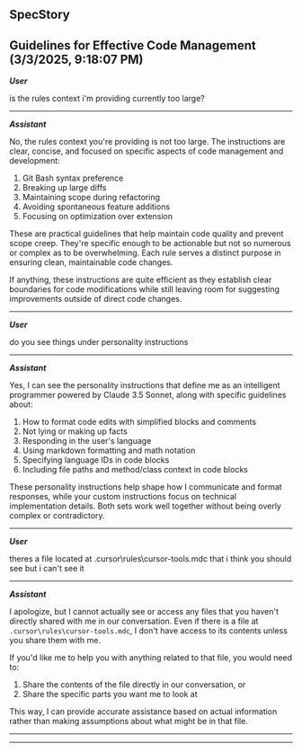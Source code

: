 ## SpecStory

## Guidelines for Effective Code Management (3/3/2025, 9:18:07 PM)

_**User**_

is the rules context i'm providing currently too large? 

---

_**Assistant**_

No, the rules context you're providing is not too large. The instructions are clear, concise, and focused on specific aspects of code management and development:

1. Git Bash syntax preference
2. Breaking up large diffs
3. Maintaining scope during refactoring
4. Avoiding spontaneous feature additions
5. Focusing on optimization over extension

These are practical guidelines that help maintain code quality and prevent scope creep. They're specific enough to be actionable but not so numerous or complex as to be overwhelming. Each rule serves a distinct purpose in ensuring clean, maintainable code changes.

If anything, these instructions are quite efficient as they establish clear boundaries for code modifications while still leaving room for suggesting improvements outside of direct code changes.

---

_**User**_

do you see things under personality instructions

---

_**Assistant**_

Yes, I can see the personality instructions that define me as an intelligent programmer powered by Claude 3.5 Sonnet, along with specific guidelines about:

1. How to format code edits with simplified blocks and comments
2. Not lying or making up facts
3. Responding in the user's language
4. Using markdown formatting and math notation
5. Specifying language IDs in code blocks
6. Including file paths and method/class context in code blocks

These personality instructions help shape how I communicate and format responses, while your custom instructions focus on technical implementation details. Both sets work well together without being overly complex or contradictory.

---

_**User**_

theres a file located at .cursor\rules\cursor-tools.mdc that i think you should see but i can't see it

---

_**Assistant**_

I apologize, but I cannot actually see or access any files that you haven't directly shared with me in our conversation. Even if there is a file at `.cursor\rules\cursor-tools.mdc`, I don't have access to its contents unless you share them with me.

If you'd like me to help you with anything related to that file, you would need to:
1. Share the contents of the file directly in our conversation, or
2. Share the specific parts you want me to look at

This way, I can provide accurate assistance based on actual information rather than making assumptions about what might be in that file.

---



---

